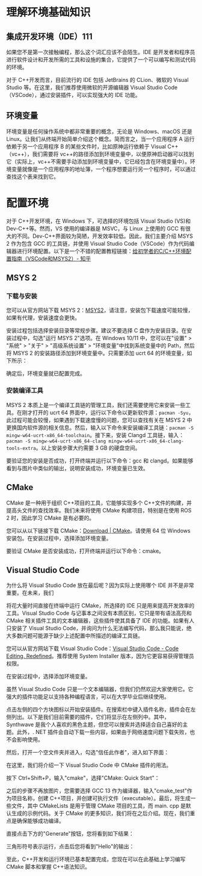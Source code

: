 # 理解环境基础知识

## 集成开发环境（IDE）111

如果您不是第一次接触编程，那么这个词汇应该不会陌生。IDE 是开发者和程序员进行软件设计和开发所需的工具和设施的集合，它提供了一个可以编写和测试代码的环境。

对于 C++开发而言，目前流行的 IDE 包括 JetBrains 的 CLion、微软的 Visual Studio 等。在这里，我们推荐使用微软的开源编辑器 Visual Studio Code（VSCode），通过安装插件，可以实现强大的 IDE 功能。

## 环境变量

环境变量是任何操作系统中都非常重要的概念，无论是 Windows、macOS 还是 Linux。让我们从终端开始简单介绍这个概念。简而言之，当一个应用程序 A 运行依赖于另一个应用程序 B 的某些文件时，比如原神运行依赖于 Visual C++（vc++），我们需要将 vc++的路径添加到环境变量中，以便原神启动器可以找到它（实际上，vc++不需要手动添加到环境变量中，它已经包含在环境变量中）。环境变量就像是一个应用程序的地址簿，一个程序想要运行另一个程序时，可以通过查找这个表来找到它。

# 配置环境

对于 C++开发环境，在 Windows 下，可选择的环境包括 Visual Studio (VS)和 Dev-C++等。然而，VS 使用的编译器是 MSVC，与 Linux 上使用的 GCC 有很大的不同。Dev-C++界面较为简陋，开发效率较低。因此，我们主要介绍 MSYS 2 作为包含 GCC 的工具链，并使用 Visual Studio Code（VSCode）作为代码编辑器进行环境配置。以下是一个不错的配置教程链接：[给初学者的C/C++环境配置指南（VSCode和MSYS2）- 知乎](https://zhuanlan.zhihu.com/p/401188789)

## MSYS 2

### 下载与安装

您可以从官方网站下载 MSYS 2：[MSYS2](https://www.msys2.org/)，请注意，安装包下载速度可能较慢，如果有代理，安装速度会更快。

安装过程包括选择安装目录等常规步骤。建议不要选择 C 盘作为安装目录。在安装过程中，勾选"运行 MSYS 2"选项。在 Windows 10/11 中，您可以在"设置" > "系统" > "关于" > "高级系统设置" > "环境变量"中找到系统变量中的 Path，然后将 MSYS 2 的安装路径添加到环境变量中。只需要添加 ucrt 64 的环境变量，如下所示：

确定后，环境变量就已配置完成。

### 安装编译工具

MSYS 2 本质上是一个编译工具链的管理工具，我们还需要使用它来安装一些工具。在刚才打开的 ucrt 64 界面中，运行以下命令以更新软件源：`pacman -Syu`，此过程可能会较慢，如果遇到下载速度慢的问题，您可以查找有关在 MSYS 2 中更换国内软件源的相关信息。然后，输入以下命令来安装编译工具链：`pacman -S mingw-w64-ucrt-x86_64-toolchain`。接下来，安装 Clangd 工具链，输入：`pacman -S mingw-w64-ucrt-x86_64-clang mingw-w64-ucrt-x86_64-clang-tools-extra`。以上安装步骤大约需要 3 GB 的硬盘空间。

要验证您的安装是否成功，打开终端并运行以下命令：gcc 和 clangd。如果能够看到与图片中类似的输出，说明安装成功，环境变量已生效。

## CMake

CMake 是一种用于组织 C++项目的工具，它能够实现多个 C++文件的构建，并提高头文件的查找效率。我们未来将使用 CMake 构建项目，特别是在使用 ROS 2 时，因此学习 CMake 是有必要的。

您可以从以下链接下载 CMake：[Download | CMake](https://cmake.org/download/)。请使用 64 位 Windows 安装包。在安装过程中，选择添加环境变量。

要验证 CMake 是否安装成功，打开终端并运行以下命令：cmake。

## Visual Studio Code

为什么将 Visual Studio Code 放在最后呢？因为实际上使用哪个 IDE 并不是非常重要。在未来，我们

将花大量时间直接在终端中运行 CMake，所选择的 IDE 只是用来提高开发效率的工具。Visual Studio Code 与记事本之间没有本质区别，它只是带有语法高亮和 CMake 相关插件工具的文本编辑器，这些插件使其具备了 IDE 的功能。如果有人只安装了 Visual Studio Code，并询问为什么无法编写代码，那么我只能说，绝大多数问题可能源于缺少上述配置中所描述的编译工具链。

您可以从官方网站下载 Visual Studio Code：[Visual Studio Code - Code Editing. Redefined](https://code.visualstudio.com/)。推荐使用 System Installer 版本，因为它更容易获得管理员权限。

在安装过程中，选择添加环境变量。

虽然 Visual Studio Code 只是一个文本编辑器，但我们仍然欢迎大家使用它。它强大的插件功能足以支持各种编程语言，可以在大学毕业后继续使用。

点击左侧的四个方块图标以开始安装插件。在搜索栏中键入插件名称，插件会在左侧列出。以下是我们目前需要的插件，它们将显示在左侧列中。其中，Synthwave 是我个人喜欢的黑色主题，但您可以搜索并选择适合自己喜好的主题。此外，. NET 插件会自动下载一些内容，如果由于网络速度问题下载失败，也不会影响使用。

然后，打开一个空文件夹并进入，勾选"信任此作者"，进入如下界面：

在这里，我们将介绍一下 Visual Studio Code 中 CMake 插件的用法。

按下 Ctrl+Shift+P，输入"cmake"，选择"CMake: Quick Start"：

之后的步骤不再放图片，您需要选择 GCC 13 作为编译器，输入"cmake_test"作为项目名称，创建 C++项目，并创建可执行文件（executable）。最后，将生成一些文件，其中 CMakeLists 是用于管理 CMake 项目的工具，而 main. cpp 是默认生成的示例代码。关于 CMake 的更多知识，我们将在之后介绍。现在，我们重点是确保能够成功编译。

直接点击下方的"Generate"按钮，您将看到如下结果：

三角形符号表示运行，点击后您将看到"Hello"的输出：

至此，C++开发和运行环境已基本配置完成，您现在可以在此基础上学习编写 CMake 脚本和掌握 C++语法知识。